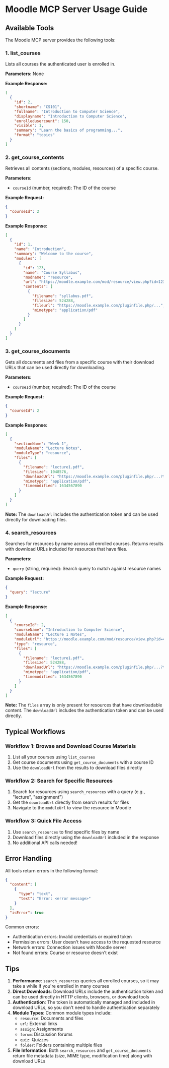 # Moodle MCP Server Usage Guide

## Available Tools

The Moodle MCP server provides the following tools:

### 1. list_courses

Lists all courses the authenticated user is enrolled in.

**Parameters:** None

**Example Response:**
```json
[
  {
    "id": 2,
    "shortname": "CS101",
    "fullname": "Introduction to Computer Science",
    "displayname": "Introduction to Computer Science",
    "enrolledusercount": 150,
    "visible": 1,
    "summary": "Learn the basics of programming...",
    "format": "topics"
  }
]
```

### 2. get_course_contents

Retrieves all contents (sections, modules, resources) of a specific course.

**Parameters:**
- `courseId` (number, required): The ID of the course

**Example Request:**
```json
{
  "courseId": 2
}
```

**Example Response:**
```json
[
  {
    "id": 1,
    "name": "Introduction",
    "summary": "Welcome to the course",
    "modules": [
      {
        "id": 123,
        "name": "Course Syllabus",
        "modname": "resource",
        "url": "https://moodle.example.com/mod/resource/view.php?id=123",
        "contents": [
          {
            "filename": "syllabus.pdf",
            "filesize": 524288,
            "fileurl": "https://moodle.example.com/pluginfile.php/...",
            "mimetype": "application/pdf"
          }
        ]
      }
    ]
  }
]
```

### 3. get_course_documents

Gets all documents and files from a specific course with their download URLs that can be used directly for downloading.

**Parameters:**
- `courseId` (number, required): The ID of the course

**Example Request:**
```json
{
  "courseId": 2
}
```

**Example Response:**
```json
[
  {
    "sectionName": "Week 1",
    "moduleName": "Lecture Notes",
    "moduleType": "resource",
    "files": [
      {
        "filename": "lecture1.pdf",
        "filesize": 1048576,
        "downloadUrl": "https://moodle.example.com/pluginfile.php/...?token=abc123",
        "mimetype": "application/pdf",
        "timemodified": 1634567890
      }
    ]
  }
]
```

**Note:** The `downloadUrl` includes the authentication token and can be used directly for downloading files.

### 4. search_resources

Searches for resources by name across all enrolled courses. Returns results with download URLs included for resources that have files.

**Parameters:**
- `query` (string, required): Search query to match against resource names

**Example Request:**
```json
{
  "query": "lecture"
}
```

**Example Response:**
```json
[
  {
    "courseId": 2,
    "courseName": "Introduction to Computer Science",
    "moduleName": "Lecture 1 Notes",
    "moduleUrl": "https://moodle.example.com/mod/resource/view.php?id=456",
    "type": "resource",
    "files": [
      {
        "filename": "lecture1.pdf",
        "filesize": 524288,
        "downloadUrl": "https://moodle.example.com/pluginfile.php/...?token=abc123",
        "mimetype": "application/pdf",
        "timemodified": 1634567890
      }
    ]
  }
]
```

**Note:** The `files` array is only present for resources that have downloadable content. The `downloadUrl` includes the authentication token and can be used directly.

## Typical Workflows

### Workflow 1: Browse and Download Course Materials

1. List all your courses using `list_courses`
2. Get course documents using `get_course_documents` with a course ID
3. Use the `downloadUrl` from the results to download files directly

### Workflow 2: Search for Specific Resources

1. Search for resources using `search_resources` with a query (e.g., "lecture", "assignment")
2. Get the `downloadUrl` directly from search results for files
3. Navigate to the `moduleUrl` to view the resource in Moodle

### Workflow 3: Quick File Access

1. Use `search_resources` to find specific files by name
2. Download files directly using the `downloadUrl` included in the response
3. No additional API calls needed!

## Error Handling

All tools return errors in the following format:

```json
{
  "content": [
    {
      "type": "text",
      "text": "Error: <error message>"
    }
  ],
  "isError": true
}
```

Common errors:
- Authentication errors: Invalid credentials or expired token
- Permission errors: User doesn't have access to the requested resource
- Network errors: Connection issues with Moodle server
- Not found errors: Course or resource doesn't exist

## Tips

1. **Performance**: `search_resources` queries all enrolled courses, so it may take a while if you're enrolled in many courses
2. **Direct Downloads**: Download URLs include the authentication token and can be used directly in HTTP clients, browsers, or download tools
3. **Authentication**: The token is automatically managed and included in download URLs, so you don't need to handle authentication separately
4. **Module Types**: Common module types include:
   - `resource`: Documents and files
   - `url`: External links
   - `assign`: Assignments
   - `forum`: Discussion forums
   - `quiz`: Quizzes
   - `folder`: Folders containing multiple files
5. **File Information**: Both `search_resources` and `get_course_documents` return file metadata (size, MIME type, modification time) along with download URLs
